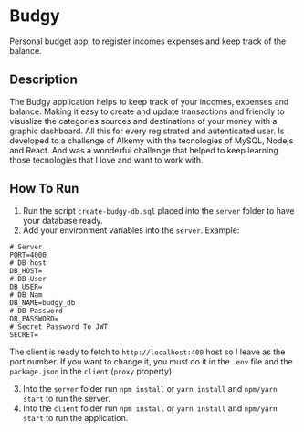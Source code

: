 # Budgy
Personal budget app, to register incomes expenses and keep track of the balance.

## Description
The Budgy application helps to keep track of your incomes, expenses and balance. Making it easy to create and update transactions and friendly to visualize the categories sources and destinations of your money with a graphic dashboard. All this for every registrated and autenticated user. 
Is developed to a challenge of Alkemy with the tecnologies of MySQL, Nodejs and React. And was a wonderful challenge that helped to keep learning those tecnologies that I love and want to work with.

## How To Run
1. Run the script `create-budgy-db.sql` placed into the `server` folder to have your database ready.
2. Add your environment variables into the `server`. Example:

```
# Server 
PORT=4000
# DB host
DB_HOST=
# DB User
DB_USER=
# DB Nam
DB_NAME=budgy_db
# DB Password
DB_PASSWORD=
# Secret Password To JWT
SECRET=
```
The client is ready to fetch to `http://localhost:400` host so I leave as the port number. If you want to change it, you must do it in the `.env` file and the `package.json` in the `client` (`proxy` property)

3. Into the `server` folder run `npm install` or `yarn install` and `npm/yarn start` to run the server.
4. Into the `client` folder run `npm install` or `yarn install` and `npm/yarn start` to run the application.
